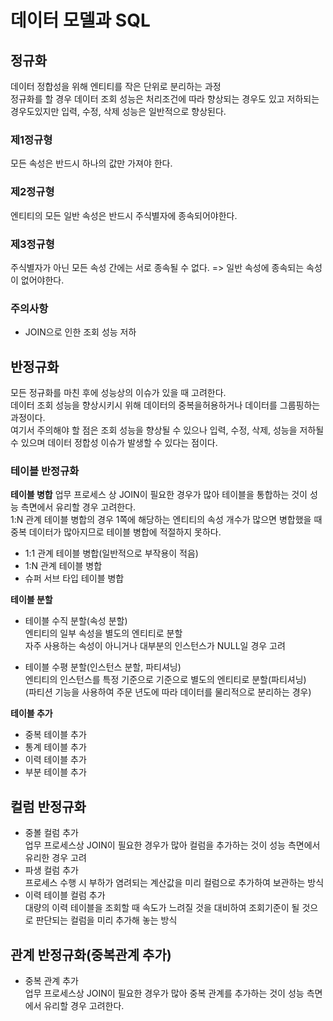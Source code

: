 # 데이터 모델과 SQL

## 정규화
데이터 정합성을 위해 엔티티를 작은 단위로 분리하는 과정  
정규화를 할 경우 데이터 조회 성능은 처리조건에 따라 향상되는 경우도 있고 저하되는 경우도있지만 입력, 수정, 삭제 성능은 일반적으로 향상된다.

### 제1정규형
모든 속성은 반드시 하나의 값만 가져야 한다.

### 제2정규형
엔티티의 모든 일반 속성은 반드시 주식별자에 종속되어야한다.

### 제3정규형
주식별자가 아닌 모든 속성 간에는 서로 종속될 수 없다.
=> 일반 속성에 종속되는 속성이 없어야한다.


### 주의사항
- JOIN으로 인한 조회 성능 저하


## 반정규화
모든 정규화를 마친 후에 성능상의 이슈가 있을 때 고려한다.  
데이터 조회 성능을 향상시키시 위해 데이터의 중복을허용하거나 데이터를 그룹핑하는 과정이다.  
여기서 주의해야 할 점은 조회 성능을 향상될 수 있으나 입력, 수정, 삭제, 성능을 저하될 수 있으며 데이터 정합성 이슈가 발생할 수 있다는 점이다. 


### 테이블 반정규화
**테이블 병합**
업무 프로세스 상 JOIN이 필요한 경우가 많아 테이블을 통합하는 것이 성능 측면에서 유리할 경우 고려한다.  
1:N 관계 테이블 병합의 경우 1쪽에 해당하는 엔티티의 속성 개수가 많으면 병합했을 때 중복 데이터가 많아지므로 테이블 병합에 적절하지 못하다.
- 1:1 관계 테이블 병합(일반적으로 부작용이 적음)  
- 1:N 관계 테이블 병합
- 슈퍼 서브 타입 테이블 병합


**테이블 분할**
- 테이블 수직 분할(속성 분할)  
엔티티의 일부 속성을 별도의 엔티티로 분할  
자주 사용하는 속성이 아니거나 대부분의 인스턴스가 NULL일 경우 고려  

- 테이블 수평 분할(인스턴스 분할, 파티셔닝)  
엔티티의 인스턴스를 특정 기준으로 기준으로 별도의 엔티티로 분할(파티셔닝)  
(파티션 기능을 사용하여 주문 년도에 따라 데이터를 물리적으로 분리하는 경우)

**테이블 추가**
- 중복 테이블 추가  
- 통계 테이블 추가
- 이력 테이블 추가
- 부분 테이블 추가


## 컬럼 반정규화
- 중볼 컬럼 추가  
업무 프로세스상 JOIN이 필요한 경우가 많아 컬럼을 추가하는 것이 성능 측면에서 유리한 경우 고려  
- 파생 컬럼 추가  
프로세스 수행 시 부하가 염려되는 계산값을 미리 컬럼으로 추가하여 보관하는 방식
- 이력 테이블 컬럼 추가  
대량의 이력 테이블을 조회할 때 속도가 느려질 것을 대비하여 조회기준이 될 것으로 판단되는 컬럼을 미리 추가해 놓는 방식

## 관계 반정규화(중복관계 추가)
- 중복 관계 추가  
업무 프로세스상 JOIN이 필요한 경우가 많아 중복 관계를 추가하는 것이 성능 측면에서 유리할 경우 고려한다. 



